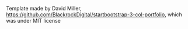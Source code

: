 Template made by David Miller, https://github.com/BlackrockDigital/startbootstrap-3-col-portfolio, which was under MIT license
